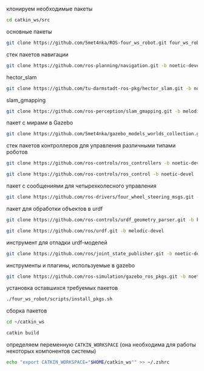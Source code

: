 клонируем необходимые пакеты

```bash
cd catkin_ws/src
```

основные пакеты

```bash
git clone https://github.com/5met4nka/ROS-four_ws_robot.git four_ws_robot
```

стек пакетов навигации

```bash
git clone https://github.com/ros-planning/navigation.git -b noetic-devel
```

hector_slam

```bash
git clone https://github.com/tu-darmstadt-ros-pkg/hector_slam.git -b noetic-devel
```

slam_gmapping

```bash
git clone https://github.com/ros-perception/slam_gmapping.git -b melodic-devel
```

пакет с мирами в Gazebo

```bash
git clone https://github.com/5met4nka/gazebo_models_worlds_collection.git -b main
```

стек пакетов контроллеров для управления различными типами роботов

```bash
git clone https://github.com/ros-controls/ros_controllers -b noetic-devel
```

```bash
git clone https://github.com/ros-controls/ros_control -b noetic-devel
```

пакет с сообщениями для четырехколесного управления

```bash
git clone https://github.com/ros-drivers/four_wheel_steering_msgs.git -b master
```

пакет для обработки объектов в urdf

```bash
git clone https://github.com/ros-controls/urdf_geometry_parser.git -b kinetic-devel
```

```bash
git clone https://github.com/ros/urdf.git -b melodic-devel
```

инструмент для отладки urdf-моделей

```bash
git clone https://github.com/ros/joint_state_publisher.git -b noetic-devel
```

инструменты и плагины, используемые в gazebo

```bash
git clone https://github.com/ros-simulation/gazebo_ros_pkgs.git -b noetic-devel
```

установка оставшихся требуемых пакетов

```bash
./four_ws_robot/scripts/install_pkgs.sh
```

сборка пакетов

```bash
cd ~/catkin_ws
```

```bash
catkin build
```

определяем переменную `CATKIN_WORKSPACE` (она необходима для работы некоторых компонентов системы)

```bash
echo "export CATKIN_WORKSPACE="$HOME/catkin_ws"" >> ~/.zshrc
```